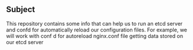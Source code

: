 ## Subject
This repository contains some info that can help us to run an etcd server and confd for automatically reload our configuration files. For example, we will work with conf
d for autoreload nginx.conf file getting data stored on our etcd server
